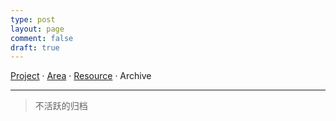 ```yaml
---
type: post
layout: page
comment: false
draft: true
---
```


[Project](/para/project) · [Area](/para/area) · [Resource](/para/resource) · Archive

---
> 不活跃的归档


